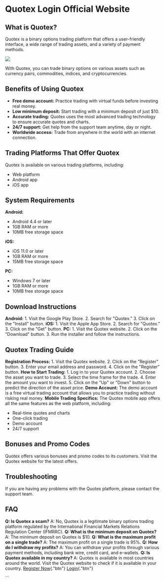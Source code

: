 # Quotex Login Official Website

## What is Quotex?

Quotex is a binary options trading platform that offers a user-friendly
interface, a wide range of trading assets, and a variety of payment
methods.

[![](https://static.quotex.io/files/12_en/300_250.jpg)](https://traff.sbs/brokerqxlid)

With Quotex, you can trade binary options on various assets such as
currency pairs, commodities, indices, and cryptocurrencies.

## Benefits of Using Quotex

-   **Free demo account:** Practice trading with virtual funds before
    investing real money.
-   **Low minimum deposit:** Start trading with a minimum deposit of
    just \$10.
-   **Accurate trading:** Quotex uses the most advanced trading
    technology to ensure accurate quotes and charts.
-   **24/7 support:** Get help from the support team anytime, day or
    night.
-   **Worldwide access:** Trade from anywhere in the world with an
    internet connection.

## Trading Platforms That Offer Quotex

Quotex is available on various trading platforms, including:

-   Web platform
-   Android app
-   iOS app

## System Requirements

**Android:**

-   Android 4.4 or later
-   1GB RAM or more
-   10MB free storage space

**iOS:**

-   iOS 11.0 or later
-   1GB RAM or more
-   15MB free storage space

**PC:**

-   Windows 7 or later
-   1GB RAM or more
-   10MB free storage space

## Download Instructions

**Android:** 1. Visit the Google Play Store. 2. Search for
"Quotex." 3. Click on the "Install" button. **iOS:** 1.
Visit the Apple App Store. 2. Search for "Quotex." 3. Click on the
"Get" button. **PC:** 1. Visit the Quotex website. 2. Click on the
"Download" button. 3. Run the installer and follow the
instructions.

## Quotex Trading Guide

**Registration Process:** 1. Visit the Quotex website. 2. Click on the
"Register" button. 3. Enter your email address and password. 4.
Click on the "Register" button. **How to Start Trading:** 1. Log
in to your Quotex account. 2. Choose the asset you want to trade. 3.
Select the time frame for the trade. 4. Enter the amount you want to
invest. 5. Click on the "Up" or "Down" button to predict the
direction of the asset price. **Demo Account:** The demo account is a
free virtual trading account that allows you to practice trading without
risking real money. **Mobile Trading Specifics:** The Quotex mobile app
offers all the same features as the web platform, including:

-   Real-time quotes and charts
-   One-click trading
-   Demo account
-   24/7 support

## Bonuses and Promo Codes

Quotex offers various bonuses and promo codes to its customers. Visit
the Quotex website for the latest offers.

## Troubleshooting

If you are having any problems with the Quotex platform, please contact
the support team.

## FAQ

**Q: Is Quotex a scam?** A: No, Quotex is a legitimate binary options
trading platform regulated by the International Financial Markets
Relations Regulation Center (IFMRRC). **Q: What is the minimum deposit
on Quotex?** A: The minimum deposit on Quotex is \$10. **Q: What is the
maximum profit on a single trade?** A: The maximum profit on a single
trade is 95%. **Q: How do I withdraw my profits?** A: You can withdraw
your profits through various payment methods, including bank wire,
credit card, and e-wallets. **Q: Is Quotex available in my country?** A:
Quotex is available in most countries around the world. Visit the Quotex
website to check if it is available in your country. [Register
Now](\%22https://traff.sbs/brokerqxsignup\%22){."btn"}
[Login](\%22https://traff.sbs/brokerqxsignup\%22){."btn"}

\`\`\`

